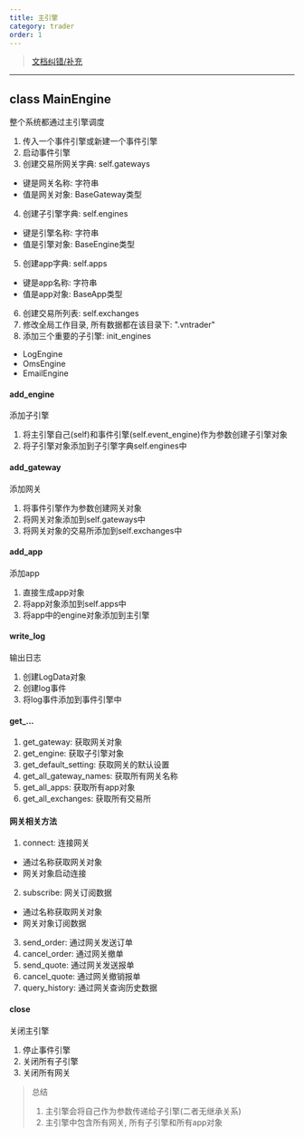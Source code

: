 ```yaml
---
title: 主引擎
category: trader
order: 1
---
```

> [文档纠错/补充](https://github.com/dumengru/docs_vnpy/tree/master/docs/_docs)
---
## class MainEngine
整个系统都通过主引擎调度
1. 传入一个事件引擎或新建一个事件引擎
2. 启动事件引擎
3. 创建交易所网关字典: self.gateways
- 键是网关名称: 字符串
- 值是网关对象: BaseGateway类型
4. 创建子引擎字典: self.engines
- 键是引擎名称: 字符串
- 值是引擎对象: BaseEngine类型
5. 创建app字典: self.apps
- 键是app名称: 字符串
- 值是app对象: BaseApp类型
6. 创建交易所列表: self.exchanges
7. 修改全局工作目录, 所有数据都在该目录下: ".vntrader"
8. 添加三个重要的子引擎: init_engines
- LogEngine 
- OmsEngine
- EmailEngine

#### add_engine
添加子引擎
1. 将主引擎自己(self)和事件引擎(self.event_engine)作为参数创建子引擎对象
2. 将子引擎对象添加到子引擎字典self.engines中

#### add_gateway
添加网关
1. 将事件引擎作为参数创建网关对象
2. 将网关对象添加到self.gateways中
3. 将网关对象的交易所添加到self.exchanges中

#### add_app
添加app
1. 直接生成app对象
2. 将app对象添加到self.apps中
3. 将app中的engine对象添加到主引擎

#### write_log
输出日志
1. 创建LogData对象
2. 创建log事件
3. 将log事件添加到事件引擎中

#### get_...
1. get_gateway: 获取网关对象
2. get_engine: 获取子引擎对象
3. get_default_setting: 获取网关的默认设置
4. get_all_gateway_names: 获取所有网关名称
5. get_all_apps: 获取所有app对象
6. get_all_exchanges: 获取所有交易所

#### 网关相关方法
1. connect: 连接网关
- 通过名称获取网关对象
- 网关对象启动连接
2. subscribe: 网关订阅数据
- 通过名称获取网关对象
- 网关对象订阅数据
3. send_order: 通过网关发送订单
4. cancel_order: 通过网关撤单
5. send_quote: 通过网关发送报单
6. cancel_quote: 通过网关撤销报单
7. query_history: 通过网关查询历史数据

#### close
关闭主引擎
1. 停止事件引擎
2. 关闭所有子引擎
3. 关闭所有网关

> 总结
> 1. 主引擎会将自己作为参数传递给子引擎(二者无继承关系)
> 2. 主引擎中包含所有网关, 所有子引擎和所有app对象